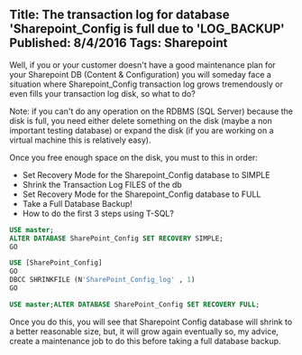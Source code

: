 Title: The transaction log for database 'Sharepoint_Config is full due to 'LOG_BACKUP'
Published: 8/4/2016
Tags: Sharepoint
---

Well, if you or your customer doesn't have a good maintenance plan for your Sharepoint DB (Content & Configuration) you will someday face a situation where Sharepoint_Config transaction log grows tremendously or even fills your transaction log disk, so what to do?

Note: if you can't do any operation on the RDBMS (SQL Server) because the disk is full, you need either delete something on the disk (maybe a non important testing database) or expand the disk (if you are working on a virtual machine this is relatively easy).

Once you free enough space on the disk, you must to this in order:

- Set Recovery Mode for the Sharepoint_Config database to SIMPLE
- Shrink the Transaction Log FILES of the db
- Set Recovery Mode for the Sharepoint_Config database to FULL
- Take a Full Database Backup! 
- How to do the first 3 steps using T-SQL?

```sql
USE master;
ALTER DATABASE SharePoint_Config SET RECOVERY SIMPLE;
GO

USE [SharePoint_Config]
GO
DBCC SHRINKFILE (N'SharePoint_Config_log' , 1)
GO

USE master;ALTER DATABASE SharePoint_Config SET RECOVERY FULL;
```

Once you do this, you will see that Sharepoint Config database will shrink to a better reasonable size, but, it will grow again eventually so, my advice, create a maintenance job to do this before taking a full database backup.
